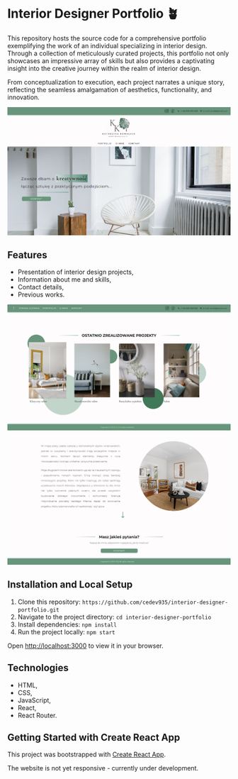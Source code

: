 # Interior Designer Portfolio 🪴

This repository hosts the source code for a comprehensive portfolio exemplifying the work of an individual specializing in interior design. Through a collection of meticulously curated projects, this portfolio not only showcases an impressive array of skills but also provides a captivating insight into the creative journey within the realm of interior design.

From conceptualization to execution, each project narrates a unique story, reflecting the seamless amalgamation of aesthetics, functionality, and innovation.

![Project Preview](src/assets/img/screen-1.png)

## Features

-   Presentation of interior design projects,
-   Information about me and skills,
-   Contact details,
-   Previous works.

![Project Preview](src/assets/img/screen-2.png)

![Project Preview](src/assets/img/screen-3.png)

## Installation and Local Setup

1. Clone this repository: `https://github.com/cedev935/interior-designer-portfolio.git`
2. Navigate to the project directory: `cd interior-designer-portfolio`
3. Install dependencies: `npm install`
4. Run the project locally: `npm start`

Open [http://localhost:3000](http://localhost:3000) to view it in your browser.

## Technologies

-   HTML,
-   CSS,
-   JavaScript,
-   React,
-   React Router.

## Getting Started with Create React App

This project was bootstrapped with [Create React App](https://github.com/facebook/create-react-app).

The website is not yet responsive - currently under development.
